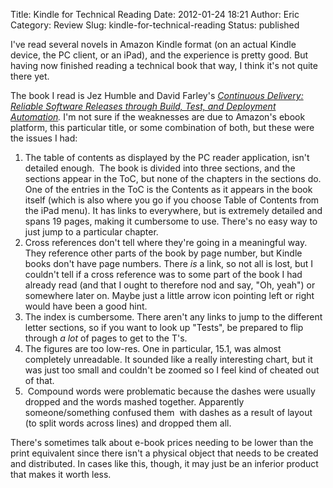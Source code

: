 Title: Kindle for Technical Reading
Date: 2012-01-24 18:21
Author: Eric
Category: Review
Slug: kindle-for-technical-reading
Status: published

I've read several novels in Amazon Kindle format (on an actual Kindle
device, the PC client, or an iPad), and the experience is pretty good.
But having now finished reading a technical book that way, I think it's
not quite there yet.

The book I read is Jez Humble and David Farley's *[Continuous
Delivery: Reliable Software Releases through Build, Test, and Deployment
Automation](http://www.amazon.com/gp/product/B003YMNVC0/ref=as_li_ss_tl?ie=UTF8&tag=sparksfromthesmi&linkCode=as2&camp=1789&creative=390957&creativeASIN=B003YMNVC0).*
I'm not sure if the weaknesses are due to Amazon's ebook platform, this
particular title, or some combination of both, but these were the issues
I had:

1.  The table of contents as displayed by the PC reader application,
    isn't detailed enough.  The book is divided into three sections, and
    the sections appear in the ToC, but none of the chapters in the
    sections do. One of the entries in the ToC is the Contents as it
    appears in the book itself (which is also where you go if you choose
    Table of Contents from the iPad menu). It has links to everywhere,
    but is extremely detailed and spans 19 pages, making it cumbersome
    to use. There's no easy way to just jump to a particular chapter.
2.  Cross references don't tell where they're going in a meaningful way.
    They reference other parts of the book by page number, but Kindle
    books don't have page numbers. There *is* a link, so not all is
    lost, but I couldn't tell if a cross reference was to some part of
    the book I had already read (and that I ought to therefore nod and
    say, "Oh, yeah") or somewhere later on. Maybe just a little arrow
    icon pointing left or right would have been a good hint.
3.  The index is cumbersome. There aren't any links to jump to the
    different letter sections, so if you want to look up "Tests", be
    prepared to flip through *a lot* of pages to get to the T's.
4.  The figures are too low-res. One in particular, 15.1, was almost
    completely unreadable. It sounded like a really interesting chart,
    but it was just too small and couldn't be zoomed so I feel kind of
    cheated out of that.
5.   Compound words were problematic because the dashes were usually
    dropped and the words mashed together. Apparently someone/something
    confused them  with dashes as a result of layout (to split words
    across lines) and dropped them all.

There's sometimes talk about e-book prices needing to be lower than the
print equivalent since there isn't a physical object that needs to be
created and distributed. In cases like this, though, it may just be an
inferior product that makes it worth less.
